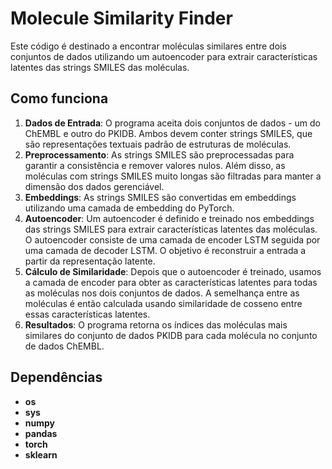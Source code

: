 # Molecule Similarity Finder

Este código é destinado a encontrar moléculas similares entre dois conjuntos de dados utilizando um autoencoder para extrair características latentes das strings SMILES das moléculas.

## Como funciona

1. **Dados de Entrada**: O programa aceita dois conjuntos de dados - um do ChEMBL e outro do PKIDB. Ambos devem conter strings SMILES, que são representações textuais padrão de estruturas de moléculas.
2. **Preprocessamento**: As strings SMILES são preprocessadas para garantir a consistência e remover valores nulos. Além disso, as moléculas com strings SMILES muito longas são filtradas para manter a dimensão dos dados gerenciável.
3. **Embeddings**: As strings SMILES são convertidas em embeddings utilizando uma camada de embedding do PyTorch.
4. **Autoencoder**: Um autoencoder é definido e treinado nos embeddings das strings SMILES para extrair características latentes das moléculas. O autoencoder consiste de uma camada de encoder LSTM seguida por uma camada de decoder LSTM. O objetivo é reconstruir a entrada a partir da representação latente.
5. **Cálculo de Similaridade**: Depois que o autoencoder é treinado, usamos a camada de encoder para obter as características latentes para todas as moléculas nos dois conjuntos de dados. A semelhança entre as moléculas é então calculada usando similaridade de cosseno entre essas características latentes.
6. **Resultados**: O programa retorna os índices das moléculas mais similares do conjunto de dados PKIDB para cada molécula no conjunto de dados ChEMBL.

## Dependências

- **os**
- **sys**
- **numpy**
- **pandas**
- **torch**
- **sklearn**

